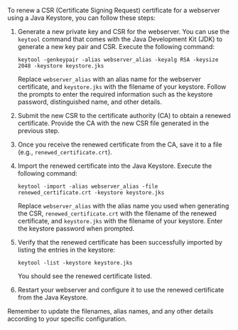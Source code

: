 To renew a CSR (Certificate Signing Request) certificate for a webserver using a Java Keystore, you can follow these steps:

1. Generate a new private key and CSR for the webserver. You can use the `keytool` command that comes with the Java Development Kit (JDK) to generate a new key pair and CSR. Execute the following command:
   ```
   keytool -genkeypair -alias webserver_alias -keyalg RSA -keysize 2048 -keystore keystore.jks
   ```
   Replace `webserver_alias` with an alias name for the webserver certificate, and `keystore.jks` with the filename of your keystore. Follow the prompts to enter the required information such as the keystore password, distinguished name, and other details.

2. Submit the new CSR to the certificate authority (CA) to obtain a renewed certificate. Provide the CA with the new CSR file generated in the previous step.

3. Once you receive the renewed certificate from the CA, save it to a file (e.g., `renewed_certificate.crt`).

4. Import the renewed certificate into the Java Keystore. Execute the following command:
   ```
   keytool -import -alias webserver_alias -file renewed_certificate.crt -keystore keystore.jks
   ```
   Replace `webserver_alias` with the alias name you used when generating the CSR, `renewed_certificate.crt` with the filename of the renewed certificate, and `keystore.jks` with the filename of your keystore. Enter the keystore password when prompted.

5. Verify that the renewed certificate has been successfully imported by listing the entries in the keystore:
   ```
   keytool -list -keystore keystore.jks
   ```
   You should see the renewed certificate listed.

6. Restart your webserver and configure it to use the renewed certificate from the Java Keystore.

Remember to update the filenames, alias names, and any other details according to your specific configuration.
